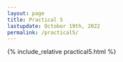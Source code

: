 ```yaml
---
layout: page
title: Practical 5
lastupdate: October 19th, 2022
permalink: /practical5/
---
```


{% include_relative practical5.html %}
